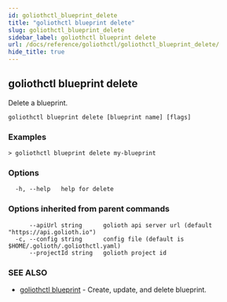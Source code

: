```yaml
---
id: goliothctl_blueprint_delete
title: "goliothctl blueprint delete"
slug: goliothctl_blueprint_delete
sidebar_label: goliothctl blueprint delete
url: /docs/reference/goliothctl/goliothctl_blueprint_delete/
hide_title: true
---
```

## goliothctl blueprint delete

Delete a blueprint.

```
goliothctl blueprint delete [blueprint name] [flags]
```

### Examples

```
> goliothctl blueprint delete my-blueprint
```

### Options

```
  -h, --help   help for delete
```

### Options inherited from parent commands

```
      --apiUrl string      golioth api server url (default "https://api.golioth.io")
  -c, --config string      config file (default is $HOME/.golioth/.goliothctl.yaml)
      --projectId string   golioth project id
```

### SEE ALSO

* [goliothctl blueprint](/docs/reference/goliothctl/goliothctl_blueprint/)	 - Create, update, and delete blueprint.

